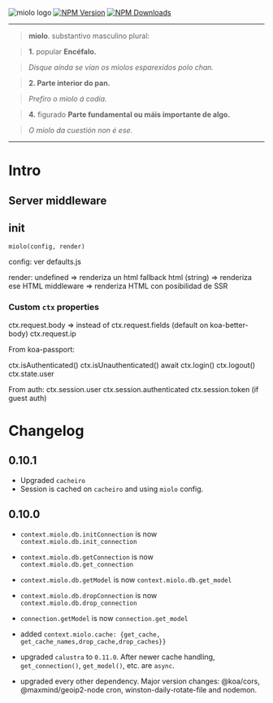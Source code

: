 ![miolo logo](https://www.afialapis.com/os/miolo/logo.png)
[![NPM Version](https://badge.fury.io/js/miolo.svg)](https://www.npmjs.com/package/miolo)
[![NPM Downloads](https://img.shields.io/npm/dm/miolo.svg?style=flat)](https://www.npmjs.com/package/miolo)


---

> **miolo**. substantivo masculino plural:

> **1.** popular **Encéfalo.**

> _Disque aínda se vían os miolos esparexidos polo chan._


> **2. Parte interior do pan.**

> _Prefiro o miolo á codia._


> **4.** figurado **Parte fundamental ou máis importante de algo.**

> _O miolo da cuestión non é ese._


---

# Intro


## Server middleware

## init

```miolo(config, render)```

config: ver defaults.js

render:
	undefined         => renderiza un html fallback
	html     (string) => renderiza ese HTML
	middleware        => renderiza HTML con posibilidad de SSR


### Custom `ctx` properties

  ctx.request.body => instead of ctx.request.fields (default on koa-better-body)
  ctx.request.ip

  From koa-passport:

  ctx.isAuthenticated()
  ctx.isUnauthenticated()
  await ctx.login()
  ctx.logout()
  ctx.state.user

  From auth:
    ctx.session.user
    ctx.session.authenticated
    ctx.session.token (if guest auth)
                 



# Changelog

## 0.10.1
- Upgraded `cacheiro`
- Session is cached on `cacheiro` and using `miolo` config.

## 0.10.0
- `context.miolo.db.initConnection` is now `context.miolo.db.init_connection`
- `context.miolo.db.getConnection` is now `context.miolo.db.get_connection`
- `context.miolo.db.getModel` is now `context.miolo.db.get_model`
- `context.miolo.db.dropConnection` is now `context.miolo.db.drop_connection`
- `connection.getModel` is now `connection.get_model`
- added `context.miolo.cache: {get_cache, get_cache_names,drop_cache,drop_caches}}`

- upgraded `calustra` to `0.11.0`. After newer cache handling, `get_connection()`, `get_model()`, etc. are `async`.
- upgraded every other dependency. Major version changes: @koa/cors, @maxmind/geoip2-node cron, winston-daily-rotate-file and nodemon.